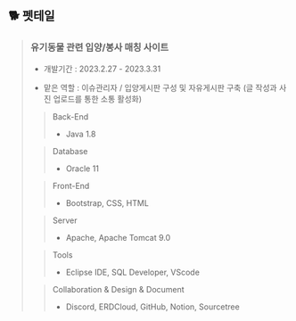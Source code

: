 ## 🐕 펫테일

> ### 유기동물 관련 입양/봉사 매칭 사이트
>
> - 개발기간 : 2023.2.27 - 2023.3.31
> 
> - 맡은 역할 : 이슈관리자 / 입양게시판 구성 및 자유게시판 구축 (글 작성과 사진 업로드를 통한 소통 활성화)
>
>
>> Back-End
>> - Java 1.8
>
>> Database
>> - Oracle 11
>
>> Front-End
>> - Bootstrap, CSS, HTML
>
>> Server
>> - Apache, Apache Tomcat 9.0
>
>> Tools
>> - Eclipse IDE, SQL Developer, VScode
>
>> Collaboration & Design & Document
>> - Discord, ERDCloud, GitHub, Notion, Sourcetree
